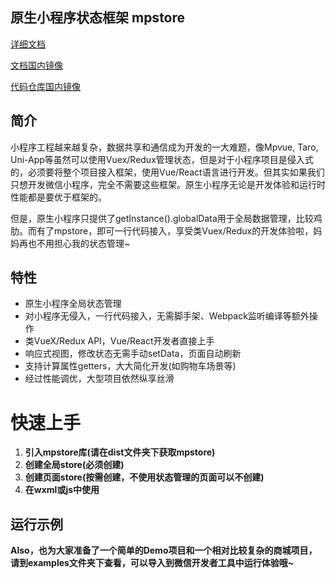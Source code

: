 ## 原生小程序状态框架 mpstore 

[详细文档](https://nwuflame.github.io/mpstore/)	

[文档国内镜像](http://nwuflame.gitee.io/mpstore/)	

[代码仓库国内镜像](https://gitee.com/nwuflame/mpstore)	

## 简介

小程序工程越来越复杂，数据共享和通信成为开发的一大难题，像Mpvue, Taro, Uni-App等虽然可以使用Vuex/Redux管理状态，但是对于小程序项目是侵入式的，必须要将整个项目接入框架，使用Vue/React语言进行开发。但其实如果我们只想开发微信小程序，完全不需要这些框架。原生小程序无论是开发体验和运行时性能都是要优于框架的。

但是，原生小程序只提供了getInstance().globalData用于全局数据管理，比较鸡肋。而有了mpstore，即可一行代码接入，享受类Vuex/Redux的开发体验啦，妈妈再也不用担心我的状态管理~


## 特性

* 原生小程序全局状态管理
* 对小程序无侵入，一行代码接入，无需脚手架、Webpack监听编译等额外操作 
* 类VueX/Redux API，Vue/React开发者直接上手
* 响应式视图，修改状态无需手动setData，页面自动刷新 
* 支持计算属性getters，大大简化开发(如购物车场景等) 
* 经过性能调优，大型项目依然纵享丝滑



# 快速上手

1. **引入mpstore库(请在dist文件夹下获取mpstore)**
2. **创建全局store(必须创建)**
3. **创建页面store(按需创建，不使用状态管理的页面可以不创建)**
4. **在wxml或js中使用**

## 运行示例

**Also，也为大家准备了一个简单的Demo项目和一个相对比较复杂的商城项目，请到examples文件夹下查看，可以导入到微信开发者工具中运行体验哦~**